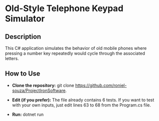 # Old-Style Telephone Keypad Simulator

## Description
This C# application simulates the behavior of old mobile phones where pressing a number key repeatedly would cycle through the associated letters.

## How to Use

- **Clone the repository:** 
git clone https://github.com/roniel-souza/ProjectIronSoftware.

- **Edit (if you prefer):**
The file already contains 6 tests. If you want to test with your own inputs, just edit lines 63 to 68 from the Program.cs file.

- **Run:**
dotnet run
